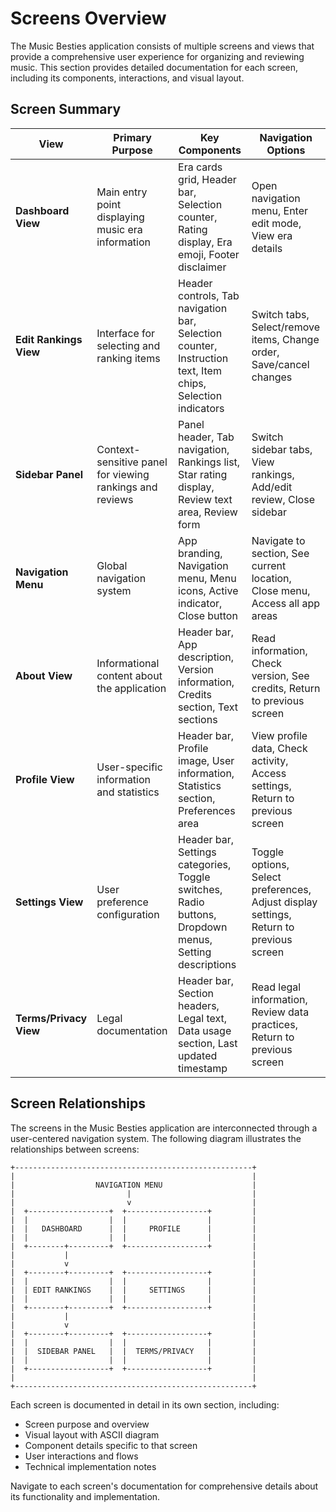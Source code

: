 # Screens Overview

The Music Besties application consists of multiple screens and views that provide a comprehensive user experience for organizing and reviewing music. This section provides detailed documentation for each screen, including its components, interactions, and visual layout.

## Screen Summary

| View | Primary Purpose | Key Components | Navigation Options |
|------|----------------|----------------|-----------------|
| **Dashboard View** | Main entry point displaying music era information | Era cards grid, Header bar, Selection counter, Rating display, Era emoji, Footer disclaimer | Open navigation menu, Enter edit mode, View era details |
| **Edit Rankings View** | Interface for selecting and ranking items | Header controls, Tab navigation bar, Selection counter, Instruction text, Item chips, Selection indicators | Switch tabs, Select/remove items, Change order, Save/cancel changes |
| **Sidebar Panel** | Context-sensitive panel for viewing rankings and reviews | Panel header, Tab navigation, Rankings list, Star rating display, Review text area, Review form | Switch sidebar tabs, View rankings, Add/edit review, Close sidebar |
| **Navigation Menu** | Global navigation system | App branding, Navigation menu, Menu icons, Active indicator, Close button | Navigate to section, See current location, Close menu, Access all app areas |
| **About View** | Informational content about the application | Header bar, App description, Version information, Credits section, Text sections | Read information, Check version, See credits, Return to previous screen |
| **Profile View** | User-specific information and statistics | Header bar, Profile image, User information, Statistics section, Preferences area | View profile data, Check activity, Access settings, Return to previous screen |
| **Settings View** | User preference configuration | Header bar, Settings categories, Toggle switches, Radio buttons, Dropdown menus, Setting descriptions | Toggle options, Select preferences, Adjust display settings, Return to previous screen |
| **Terms/Privacy View** | Legal documentation | Header bar, Section headers, Legal text, Data usage section, Last updated timestamp | Read legal information, Review data practices, Return to previous screen |

## Screen Relationships

The screens in the Music Besties application are interconnected through a user-centered navigation system. The following diagram illustrates the relationships between screens:

```
+-----------------------------------------------------+
|                                                     |
|                  NAVIGATION MENU                    |
|                         |                           |
|                         v                           |
|  +------------------+  +------------------+         |
|  |                  |  |                  |         |
|  |   DASHBOARD      |  |     PROFILE      |         |
|  |                  |  |                  |         |
|  +--------+---------+  +------------------+         |
|           |                                         |
|           v                                         |
|  +--------+---------+  +------------------+         |
|  |                  |  |                  |         |
|  | EDIT RANKINGS    |  |     SETTINGS     |         |
|  |                  |  |                  |         |
|  +--------+---------+  +------------------+         |
|           |                                         |
|           v                                         |
|  +--------+---------+  +------------------+         |
|  |                  |  |                  |         |
|  |  SIDEBAR PANEL   |  |  TERMS/PRIVACY   |         |
|  |                  |  |                  |         |
|  +------------------+  +------------------+         |
|                                                     |
+-----------------------------------------------------+
```

Each screen is documented in detail in its own section, including:

- Screen purpose and overview
- Visual layout with ASCII diagram
- Component details specific to that screen
- User interactions and flows
- Technical implementation notes

Navigate to each screen's documentation for comprehensive details about its functionality and implementation.
